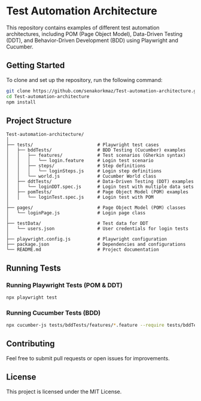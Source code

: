 # Test Automation Architecture

This repository contains examples of different test automation architectures, including POM (Page Object Model), Data-Driven Testing (DDT), and Behavior-Driven Development (BDD) using Playwright and Cucumber.

## Getting Started

To clone and set up the repository, run the following command:

```sh
git clone https://github.com/senakorkmaz/Test-automation-architecture.git
cd Test-automation-architecture
npm install
```

## Project Structure

```
Test-automation-architecture/
│
├── tests/                        # Playwright test cases
│   ├── bddTests/                 # BDD Testing (Cucumber) examples
│   │   ├── features/             # Test scenarios (Gherkin syntax)
│   │   │   └── login.feature     # Login test scenario
│   │   ├── steps/                # Step definitions
│   │   │   └── loginSteps.js     # Login step definitions
│   │   └── world.js              # Cucumber World class
│   ├── ddtTests/                 # Data-Driven Testing (DDT) examples
│   │   └── loginDDT.spec.js      # Login test with multiple data sets
│   ├── pomTests/                 # Page Object Model (POM) examples
│   │   └── loginTest.spec.js     # Login test with POM
│
├── pages/                        # Page Object Model (POM) classes
│   └── loginPage.js              # Login page class
│
├── testData/                     # Test data for DDT
│   └── users.json                # User credentials for login tests
│
├── playwright.config.js          # Playwright configuration
├── package.json                  # Dependencies and configurations
└── README.md                     # Project documentation
```

## Running Tests

### Running Playwright Tests (POM & DDT)
```sh
npx playwright test
```

### Running Cucumber Tests (BDD)
```sh
npx cucumber-js tests/bddTests/features/*.feature --require tests/bddTests/world.js --require tests/bddTests/steps/*.js
```

## Contributing
Feel free to submit pull requests or open issues for improvements.

## License
This project is licensed under the MIT License.